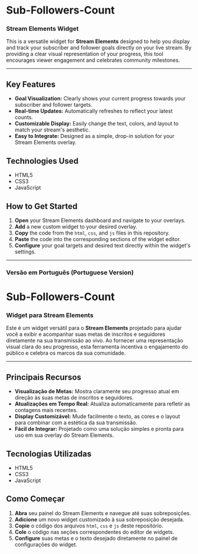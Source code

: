 # Sub-Followers-Count

### Stream Elements Widget

This is a versatile widget for **Stream Elements** designed to help you display and track your subscriber and follower goals directly on your live stream. By providing a clear visual representation of your progress, this tool encourages viewer engagement and celebrates community milestones.

---

## Key Features
* **Goal Visualization:** Clearly shows your current progress towards your subscriber and follower targets.
* **Real-time Updates:** Automatically refreshes to reflect your latest counts.
* **Customizable Display:** Easily change the text, colors, and layout to match your stream's aesthetic.
* **Easy to Integrate:** Designed as a simple, drop-in solution for your Stream Elements overlay.

## Technologies Used
* HTML5
* CSS3
* JavaScript

## How to Get Started

1.  **Open** your Stream Elements dashboard and navigate to your overlays.
2.  **Add** a new custom widget to your desired overlay.
3.  **Copy** the code from the `html`, `css`, and `js` files in this repository.
4.  **Paste** the code into the corresponding sections of the widget editor.
5.  **Configure** your goal targets and desired text directly within the widget's settings.

---

### Versão em Português (Portuguese Version)

# Sub-Followers-Count

### Widget para Stream Elements

Este é um widget versátil para o **Stream Elements** projetado para ajudar você a exibir e acompanhar suas metas de inscritos e seguidores diretamente na sua transmissão ao vivo. Ao fornecer uma representação visual clara do seu progresso, esta ferramenta incentiva o engajamento do público e celebra os marcos da sua comunidade.

---

## Principais Recursos
* **Visualização de Metas:** Mostra claramente seu progresso atual em direção às suas metas de inscritos e seguidores.
* **Atualizações em Tempo Real:** Atualiza automaticamente para refletir as contagens mais recentes.
* **Display Customizável:** Mude facilmente o texto, as cores e o layout para combinar com a estética da sua transmissão.
* **Fácil de Integrar:** Projetado como uma solução simples e pronta para uso em sua overlay do Stream Elements.

## Tecnologias Utilizadas
* HTML5
* CSS3
* JavaScript

## Como Começar

1.  **Abra** seu painel do Stream Elements e navegue até suas sobreposições.
2.  **Adicione** um novo widget customizado à sua sobreposição desejada.
3.  **Copie** o código dos arquivos `html`, `css` e `js` deste repositório.
4.  **Cole** o código nas seções correspondentes do editor de widgets.
5.  **Configure** suas metas e o texto desejado diretamente no painel de configurações do widget.
